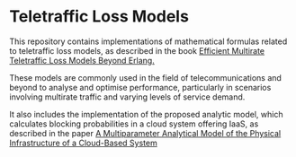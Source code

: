 # Teletraffic Loss Models

This repository contains implementations of mathematical formulas related to teletraffic loss models, as described in the book <a href="https://www.amazon.co.uk/Efficient-Multirate-Teletraffic-Models-Beyond/dp/111942688X" target="_blank"> Efficient Multirate Teletraffic Loss Models Beyond Erlang.</a>


These models are commonly used in the field of telecommunications and beyond to analyse and optimise performance, particularly in scenarios involving multirate traffic and varying levels of service demand.

It also includes the implementation of the proposed analytic model, which calculates blocking probabilities in a cloud system offering IaaS, as described in the paper  <a href="[https://readme.com/](https://ieeexplore.ieee.org/document/9483923)" target="_blank">A Multiparameter Analytical Model of the Physical Infrastructure of a Cloud-Based System<a>




